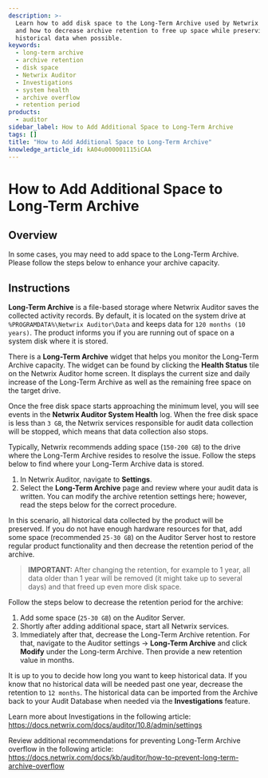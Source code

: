 ```yaml
---
description: >-
  Learn how to add disk space to the Long-Term Archive used by Netwrix Auditor
  and how to decrease archive retention to free up space while preserving
  historical data when possible.
keywords:
  - long-term archive
  - archive retention
  - disk space
  - Netwrix Auditor
  - Investigations
  - system health
  - archive overflow
  - retention period
products:
  - auditor
sidebar_label: How to Add Additional Space to Long-Term Archive
tags: []
title: "How to Add Additional Space to Long-Term Archive"
knowledge_article_id: kA04u000001115iCAA
---
```


# How to Add Additional Space to Long-Term Archive

## Overview

In some cases, you may need to add space to the Long-Term Archive. Please follow the steps below to enhance your archive capacity.

## Instructions

**Long-Term Archive** is a file-based storage where Netwrix Auditor saves the collected activity records. By default, it is located on the system drive at `%PROGRAMDATA%\Netwrix Auditor\Data` and keeps data for `120 months (10 years)`. The product informs you if you are running out of space on a system disk where it is stored.

There is a **Long-Term Archive** widget that helps you monitor the Long-Term Archive capacity. The widget can be found by clicking the **Health Status** tile on the Netwrix Auditor home screen. It displays the current size and daily increase of the Long-Term Archive as well as the remaining free space on the target drive.

Once the free disk space starts approaching the minimum level, you will see events in the **Netwrix Auditor System Health** log. When the free disk space is less than `3 GB`, the Netwrix services responsible for audit data collection will be stopped, which means that data collection also stops.

Typically, Netwrix recommends adding space (`150-200 GB`) to the drive where the Long-Term Archive resides to resolve the issue. Follow the steps below to find where your Long-Term Archive data is stored.

1. In Netwrix Auditor, navigate to **Settings**.
2. Select the **Long-Term Archive** page and review where your audit data is written. You can modify the archive retention settings here; however, read the steps below for the correct procedure.

In this scenario, all historical data collected by the product will be preserved. If you do not have enough hardware resources for that, add some space (recommended `25-30 GB`) on the Auditor Server host to restore regular product functionality and then decrease the retention period of the archive.

> **IMPORTANT:** After changing the retention, for example to 1 year, all data older than 1 year will be removed (it might take up to several days) and that freed up even more disk space.

Follow the steps below to decrease the retention period for the archive:

1. Add some space (`25-30 GB`) on the Auditor Server.
2. Shortly after adding additional space, start all Netwrix services.
3. Immediately after that, decrease the Long-Term Archive retention. For that, navigate to the Auditor settings -> **Long-Term Archive** and click **Modify** under the Long-term Archive. Then provide a new retention value in months.

It is up to you to decide how long you want to keep historical data. If you know that no historical data will be needed past one year, decrease the retention to `12 months`. The historical data can be imported from the Archive back to your Audit Database when needed via the **Investigations** feature.

Learn more about Investigations in the following article: https://docs.netwrix.com/docs/auditor/10.8/admin/settings

Review additional recommendations for preventing Long-Term Archive overflow in the following article: https://docs.netwrix.com/docs/kb/auditor/how-to-prevent-long-term-archive-overflow

